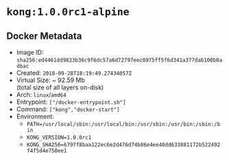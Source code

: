 # `kong:1.0.0rc1-alpine`

## Docker Metadata

- Image ID: `sha256:ed4461dd9833b36c9f6dc57a6d72797eec0975ff5f6d341a377dab100b0adbac`
- Created: `2018-09-28T18:19:49.27434057Z`
- Virtual Size: ~ 92.59 Mb  
  (total size of all layers on-disk)
- Arch: `linux`/`amd64`
- Entrypoint: `["/docker-entrypoint.sh"]`
- Command: `["kong","docker-start"]`
- Environment:
  - `PATH=/usr/local/sbin:/usr/local/bin:/usr/sbin:/usr/bin:/sbin:/bin`
  - `KONG_VERSION=1.0.0rc1`
  - `KONG_SHA256=6797f8baa122ec6e2d476d74b86e4ee40dd633881172b522492f4f5d4e750ee1`
